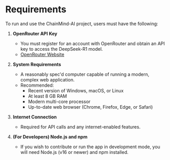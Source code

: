 # Requirements

To run and use the ChainMind-AI project, users must have the following:

1. **OpenRouter API Key**
   - You must register for an account with OpenRouter and obtain an API key to access the DeepSeek-R1 model.
   - [OpenRouter Website](https://openrouter.ai/)

2. **System Requirements**
   - A reasonably spec'd computer capable of running a modern, complex web application.
   - Recommended:
     - Recent version of Windows, macOS, or Linux
     - At least 8 GB RAM
     - Modern multi-core processor
     - Up-to-date web browser (Chrome, Firefox, Edge, or Safari)

3. **Internet Connection**
   - Required for API calls and any internet-enabled features.

4. **(For Developers) Node.js and npm**
   - If you wish to contribute or run the app in development mode, you will need Node.js (v16 or newer) and npm installed.
